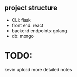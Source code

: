 
## project structure

- CLI: flask
- front end: react
- backend endpoints: golang
- db: mongo

# TODO: 
kevin upload more detailed notes
